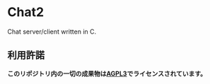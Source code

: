 # Chat2
Chat server/client written in C.

## 利用許諾
**このリポジトリ内の一切の成果物は[AGPL3](https://www.gnu.org/licenses/agpl-3.0.ja.html)でライセンスされています。**
